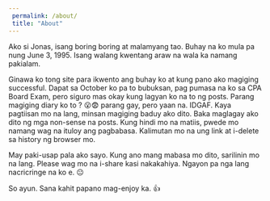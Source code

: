 ```yaml
---
 permalink: /about/
 title: "About"
---
```


Ako si Jonas, isang boring boring at malamyang tao.
Buhay na ko mula pa nung June 3, 1995.
Isang walang kwentang araw na wala ka namang pakialam.

Ginawa ko tong site para ikwento ang buhay ko at kung pano ako magiging successful.
Dapat sa October ko pa to bubuksan, pag pumasa na ko sa CPA Board Exam, pero siguro mas okay kung lagyan ko na to ng posts.
Parang magiging diary ko to ? 😮😨 parang gay, pero yaan na. IDGAF.
Kaya pagtiisan mo na lang, minsan magiging baduy ako dito.
Baka maglagay ako dito ng mga non-sense na posts.
Kung hindi mo na matiis, pwede mo namang wag na ituloy ang pagbabasa.
Kalimutan mo na ung link at i-delete sa history ng browser mo.

May paki-usap pala ako sayo.
Kung ano mang mabasa mo dito, sarilinin mo na lang.
Please wag mo na i-share kasi nakakahiya.
Ngayon pa nga lang nacricringe na ko e. 😐

So ayun. Sana kahit papano mag-enjoy ka. 👍

